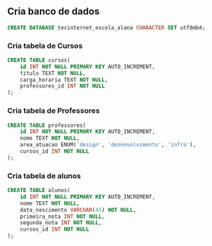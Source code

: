 ## Cria banco de dados

```sql
CREATE DATABASE tecinternet_escola_alana CHARACTER SET utf8mb4;
```


### Cria tabela de Cursos

```sql
CREATE TABLE cursos(
    id INT NOT NULL PRIMARY KEY AUTO_INCREMENT,
    titulo TEXT NOT NULL,
    carga_horaria TEXT NOT NULL,
    professores_id INT NOT NULL
);

```

### Cria tabela de Professores

```sql
CREATE TABLE professores(
    id INT NOT NULL PRIMARY KEY AUTO_INCREMENT,
    nome TEXT NOT NULL,
    area_atuacao ENUM('design', 'desenvolvimento', 'infra'),
    cursos_id INT NOT NULL
);
```

### Cria tabela de alunos

```sql
CREATE TABLE alunos(
    id INT NOT NULL PRIMARY KEY AUTO_INCREMENT,
    nome TEXT NOT NULL,
    data_nascimento VARCHAR(45) NOT NULL,
    primeira_nota INT NOT NULL,
    segunda_nota INT NOT NULL,
    cursos_id INT NOT NULL
);
```